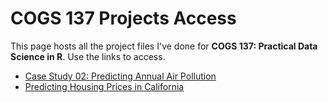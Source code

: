 # COGS 137 Projects Access
This page hosts all the project files I've done for **COGS 137: Practical Data Science in R**. Use the links to access.

- [Case Study 02: Predicting Annual Air Pollution](https://alexandrarh.github.io/cogs_137_reports/cs02)
- [Predicting Housing Prices in California](https://alexandrarh.github.io/cogs_137_reports/final_project)
